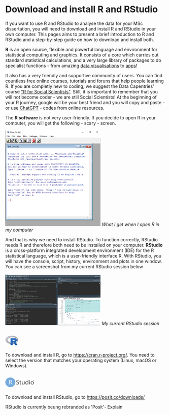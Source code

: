 # Download and install R and RStudio

If you want to use R and RStudio to analyse the data for your MSc dissertation, you will need to download and install R and RStudio in your own computer. This pages aims to present a brief introduction to R and RStudio and a step-by-step guide on how to download and install both.

**R** is an open source, flexible and powerful language and environment for statistical computing and graphics. It consists of a core which carries out standard statistical calculations, and a very large library of packages to do specialist functions - from amazing [data visualisations](r-graph-gallery.com/) to [apps](shiny.rstudio.com/gallery/)!

It also has a very friendly and supportive community of users. You can find countless free online courses, tutorials and foruns that help people learning R. 
If you are completly new to coding, we suggest the Data Capentries' course ["R for Social Scientists"](https://preview.carpentries.org/r-socialsci/index.html). Still, it is important to remember that you will not become coder - we are still Social Scientists! At the beginning of your R journey, google will be your best friend and you will copy and paste - or use [ChatGPT](https://www.r-bloggers.com/2022/12/chatgpt-can-create-datasets-program-in-r-and-when-it-makes-an-error-it-can-fix-that-too/) -  codes from online resources. 

The **R software** is not very user-friendly. If you decide to open R in your computer, you will get the following - scary - screen.

<img
  src="Figures/R.png"
  alt="R Console"
  title="What I get when I open R in my computer"
  style="display: inline-block; margin: 0 auto; max-width: 300px">
  <em>What I get when I open R in my computer</em>

And that is why we need to install RStudio. To function correctly, RStudio needs R and therefore both need to be installed on your computer. 
**RStudio** is a cross-platform integrated development environment (IDE) for the R statistical language, which is a user-friendly interface R. With RStudio, you will have the console, script, history, environment and plots in one window. You can see a screenshot from my current RStudio session below

<img
  src="Figures/RStudio_ADL.png"
  alt="RStudio Screenshot from Alice's computer"
  title="RStudio Screenshot from Alice's computer"
  style="display: inline-block; margin: 0 auto; max-width: 300px">
   <em>My current RStudio session</em>

## <img src="Figures/Rlogo.png" alt="R Logo" title="R Logo" width="40" height="30">
To download and install R, go to https://cran.r-project.org/.
You need to select the version that matches your operating system (Linux, macOS or Windows). 
 
## <img src="Figures/RStudio-Logo-Flat.png" alt="R Studio Logo" title="R Studio Logo" width="90" height="30">
To download and install RStudio, go to https://posit.co/downloads/

RStudio is currently beung rebranded as 'Posit'- Explain
